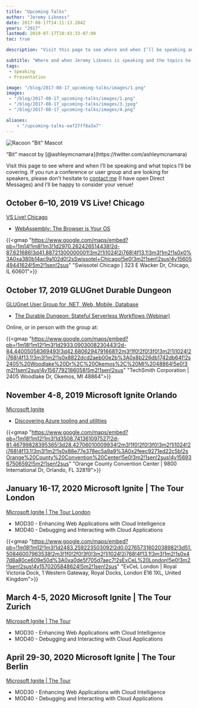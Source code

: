 ```yaml
---
title: "Upcoming Talks"
author: "Jeremy Likness"
date: 2017-08-17T14:11:13.204Z
years: "2017"
lastmod: 2019-07-17T10:43:33-07:00
toc: true

description: "Visit this page to see where and when I’ll be speaking and what topics I’ll be covering."

subtitle: "Where and when Jeremy Likness is speaking and the topics he will cover."
tags:
 - Speaking
 - Presentation 

image: "/blog/2017-08-17_upcoming-talks/images/1.png" 
images:
 - "/blog/2017-08-17_upcoming-talks/images/1.png" 
 - "/blog/2017-08-17_upcoming-talks/images/3.jpeg" 
 - "/blog/2017-08-17_upcoming-talks/images/4.png" 

aliases:
    - "/upcoming-talks-eaf27ff8a3a7"
---
```


![Racoon "Bit" Mascot](/blog/2017-08-17_upcoming-talks/images/1.png)
<figcaption>“Bit” mascot by [@ashleymcnamara](https://twitter.com/ashleymcnamara)</figcaption>

Visit this page to see where and when I’ll be speaking and what topics I’ll be covering. If you run a conference or user group and are looking for speakers, please don’t hesitate to <i class="fab fa-twitter"></i> [contact me](https://twitter.com/messages/compose?recipient_id=jeremylikness) (I have open Direct Messages) and I’ll be happy to consider your venue!

## October 6–10, 2019 VS Live! Chicago

[VS Live! Chicago](https://vslive.com/Events/Chicago-2019/Home.aspx)

* [WebAssembly: The Browser is Your OS](https://vslive.com/Events/Chicago-2019/Sessions/Thursday/TH01-WebAssembly-the-Browser-is-your-OS.aspx)

{{<gmap "https://www.google.com/maps/embed?pb=!1m14!1m8!1m3!1d2970.262426514438!2d-87.621686!3d41.88721300000001!3m2!1i1024!2i768!4f13.1!3m3!1m2!1s0x0%3A0xa380b14ac9a102d0!2sSwissotel+Chicago!5e0!3m2!1sen!2sus!4v1560549441624!5m2!1sen!2sus" "Swissotel Chicago | 323 E Wacker Dr, Chicago, IL 60601">}}

## October 17, 2019 GLUGnet Durable Dungeon

[GLUGnet User Group for .NET, Web, Mobile, Database](https://www.meetup.com/GLUGnet/)

* [The Durable Dungeon: Stateful Serverless Workflows (Webinar)](https://www.meetup.com/GLUGnet/events/qkmgpkyznbwb/)

Online, or in person with the group at:

{{<gmap "https://www.google.com/maps/embed?pb=!1m18!1m12!1m3!1d2933.0903008230443!2d-84.44005058369493!3d42.68062947916681!2m3!1f0!2f0!3f0!3m2!1i1024!2i768!4f13.1!3m3!1m2!1s0x8822dcd2aeb00e2b%3A0x8b226db1742db64f!2s2405%20Woodlake%20Dr%2C%20Okemos%2C%20MI%2048864!5e0!3m2!1sen!2sus!4v1567792186058!5m2!1sen!2sus" "TechSmith Corporation | 2405 Woodlake Dr, Okemos, MI 48864">}}

## November 4-8, 2019 Microsoft Ignite Orlando

[Microsoft Ignite](https://www.microsoft.com/ignite?WT.mc_id=link-blog-jeliknes)

* [Discovering Azure tooling and utilities](https://myignite.techcommunity.microsoft.com/sessions/83203?WT.mc_id=link-blog-jeliknes)

{{<gmap "https://www.google.com/maps/embed?pb=!1m18!1m12!1m3!1d3508.741361097527!2d-81.46799828395365!3d28.42706010009934!2m3!1f0!2f0!3f0!3m2!1i1024!2i768!4f13.1!3m3!1m2!1s0x88e77e378ec5a9a9%3A0x2feec9271ed22c5b!2sOrange%20County%20Convention%20Center!5e0!3m2!1sen!2sus!4v1569367506592!5m2!1sen!2sus" "Orange County Convention Center | 9800 International Dr, Orlando, FL 32819">}}

## January 16-17, 2020 Microsoft Ignite | The Tour London

[Microsoft Ignite | The Tour London](https://www.microsoft.com/en-gb/ignite-the-tour/London?WT.mc_id=link-blog-jeliknes)

* MOD30 - Enhancing Web Applications with Cloud Intelligence
* MOD40 - Debugging and Interacting with Cloud Applications

{{<gmap "https://www.google.com/maps/embed?pb=!1m18!1m12!1m3!1d2483.259223503092!2d0.02765731602038982!3d51.50846007963538!2m3!1f0!2f0!3f0!3m2!1i1024!2i768!4f13.1!3m3!1m2!1s0x47d8a80ce609e50d%3A0xa0de5f705d7aec7!2sExCeL%20London!5e0!3m2!1sen!2sus!4v1570205848624!5m2!1sen!2sus" "ExCeL London | Royal Victoria Dock, 1 Western Gateway, Royal Docks, London E16 1XL, United Kingdom">}}

## March 4-5, 2020 Microsoft Ignite | The Tour Zurich

[Microsoft Ignite | The Tour](https://www.microsoft.com/ignite-the-tour/?WT.mc_id=link-blog-jeliknes)

* MOD30 - Enhancing Web Applications with Cloud Intelligence
* MOD40 - Debugging and Interacting with Cloud Applications

## April 29-30, 2020 Microsoft Ignite | The Tour Berlin

[Microsoft Ignite | The Tour](https://www.microsoft.com/ignite-the-tour/WT.mc_id=link-blog-jeliknes)

* MOD30 - Enhancing Web Applications with Cloud Intelligence
* MOD40 - Debugging and Interacting with Cloud Applications
